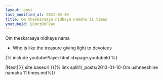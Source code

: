 ```yaml
---
layout: post
last_modified_at: 2021-03-30
title: Om theskaraaya nidhaye namaha 11 times
youtubeId: QCmczOnFVac
---
```

 
 
Om theskaraaya nidhaye nama 
 
 -  Who is like the treasure giving light to devotees 
 
  
 
  
 
 
 
 
 
 


{% include youtubePlayer.html id=page.youtubeId %}
 
[Next]({{ site.baseurl }}{% link  split1/_posts/2013-01-10-Om ushneeshine namaha 11 times.md%})
 
